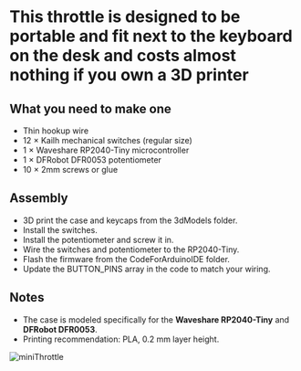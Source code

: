 # This throttle is designed to be portable and fit next to the keyboard on the desk and costs almost nothing if you own a 3D printer

## What you need to make one
- Thin hookup wire
- 12 × Kailh mechanical switches (regular size)
- 1 × Waveshare RP2040-Tiny microcontroller
- 1 × DFRobot DFR0053 potentiometer
- 10 × 2mm screws or glue
## Assembly
- 3D print the case and keycaps from the 3dModels folder.
- Install the switches.
- Install the potentiometer and screw it in.
- Wire the switches and potentiometer to the RP2040-Tiny.
- Flash the firmware from the CodeForArduinoIDE folder.
- Update the BUTTON_PINS array in the code to match your wiring.

## Notes
- The case is modeled specifically for the **Waveshare RP2040-Tiny** and **DFRobot DFR0053**.  
- Printing recommendation: PLA, 0.2 mm layer height.

![miniThrottle](https://github.com/user-attachments/assets/4515d31d-3a41-4808-95ef-1713ce090da2)
